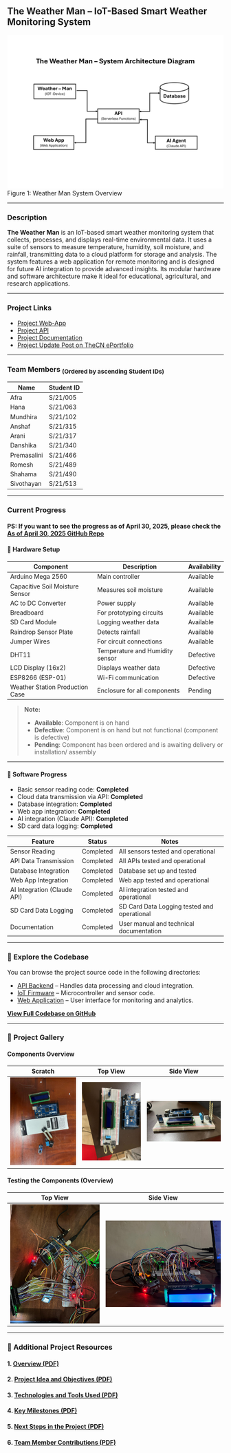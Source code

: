 ## The Weather Man – IoT-Based Smart Weather Monitoring System

![Scratch](./assets/System-Architecture-Diagram.png)
Figure 1: Weather Man System Overview

---

### Description

**The Weather Man** is an IoT-based smart weather monitoring system that collects, processes, and displays real-time environmental data. It uses a suite of sensors to measure temperature, humidity, soil moisture, and rainfall, transmitting data to a cloud platform for storage and analysis. The system features a web application for remote monitoring and is designed for future AI integration to provide advanced insights. Its modular hardware and software architecture make it ideal for educational, agricultural, and research applications.

---

### Project Links

- [Project Web-App](https://wm.sivothajan.me/)
- [Project API](https://wm.api.sivothajan.me/)
- [Project Documentation](https://gh.sivothajan.me/weather-man/)
- [Project Update Post on TheCN ePortfolio](https://www.thecn.com/SS4922/section/showcase/681252d15bc51c0abd08d563)

---

### Team Members <sub>(Ordered by ascending Student IDs)</sub>

| Name        | Student ID |
| ----------- | ---------- |
| Afra        | S/21/005   |
| Hana        | S/21/063   |
| Mundhira    | S/21/102   |
| Anshaf      | S/21/315   |
| Arani       | S/21/317   |
| Danshika    | S/21/340   |
| Premasalini | S/21/466   |
| Romesh      | S/21/489   |
| Shahama     | S/21/490   |
| Sivothayan  | S/21/513   |

---

### Current Progress

#### PS: If you want to see the progress as of April 30, 2025, please check the [As of April 30, 2025 GitHub Repo](https://github.com/Sivothajan/weather-man/tree/31057a6575f7ccb06b0e44e5aa5a5fb1c9c69691)

#### 🔧 Hardware Setup

| Component                       | Description                     | Availability |
| ------------------------------- | ------------------------------- | ------------ |
| Arduino Mega 2560               | Main controller                 | Available    |
| Capacitive Soil Moisture Sensor | Measures soil moisture          | Available    |
| AC to DC Converter              | Power supply                    | Available    |
| Breadboard                      | For prototyping circuits        | Available    |
| SD Card Module                  | Logging weather data            | Available    |
| Raindrop Sensor Plate           | Detects rainfall                | Available    |
| Jumper Wires                    | For circuit connections         | Available    |
| DHT11                           | Temperature and Humidity sensor | Defective    |
| LCD Display (16x2)              | Displays weather data           | Defective    |
| ESP8266 (ESP-01)                | Wi-Fi communication             | Defective    |
| Weather Station Production Case | Enclosure for all components    | Pending      |

> **Note:**
>
> - **Available**: Component is on hand
> - **Defective**: Component is on hand but not functional (component is defective)
> - **Pending**: Component has been ordered and is awaiting delivery or installation/ assembly

---

#### 🧠 Software Progress

- Basic sensor reading code: **Completed**
- Cloud data transmission via API: **Completed**
- Database integration: **Completed**
- Web app integration: **Completed**
- AI integration (Claude API): **Completed**
- SD card data logging: **Completed**

| Feature                     | Status    | Notes                                       |
| --------------------------- | --------- | ------------------------------------------- |
| Sensor Reading              | Completed | All sensors tested and operational          |
| API Data Transmission       | Completed | All APIs tested and operational             |
| Database Integration        | Completed | Database set up and tested                  |
| Web App Integration         | Completed | Web app tested and operational              |
| AI Integration (Claude API) | Completed | AI integration tested and operational       |
| SD Card Data Logging        | Completed | SD Card Data Logging tested and operational |
| Documentation               | Completed | User manual and technical documentation     |

---

### 📂 Explore the Codebase

You can browse the project source code in the following directories:

- [API Backend](./codebase/cloud-api/) – Handles data processing and cloud integration.
- [IoT Firmware](./codebase/iot-firmware/) – Microcontroller and sensor code.
- [Web Application](./codebase/web-app/) – User interface for monitoring and analytics.

[**View Full Codebase on GitHub**](./codebase/)

---

### 📸 Project Gallery

#### Components Overview

|             Scratch              |              Top View              |              Side View               |
| :------------------------------: | :--------------------------------: | :----------------------------------: |
| ![Scratch](./assets/scratch.jpg) | ![Top View](./assets/top-view.jpg) | ![Side View](./assets/side-view.jpg) |

#### Testing the Components (Overview)

|                  Top View                  |                  Side View                   |
| :----------------------------------------: | :------------------------------------------: |
| ![Top View](./assets/testing-top-view.jpg) | ![Side View](./assets/testing-side-view.jpg) |

---

### 📄 Additional Project Resources

#### 1. [Overview (PDF)](https://docs.google.com/document/u/0/export?format=pdf&id=1iq8a5iBKrTTMB7sQPUKWmBIXU97_SgjVhMe2k1tvRsc&token=AC4w5VhDhTSrDsiAhWQA620Af3dMpXk3Gg%3A1746645959466&includes_info_params=true&cros_files=false&tab=t.96gwfav4t7xc)

#### 2. [Project Idea and Objectives (PDF)](https://docs.google.com/document/u/0/export?format=pdf&id=1iq8a5iBKrTTMB7sQPUKWmBIXU97_SgjVhMe2k1tvRsc&token=AC4w5VhDhTSrDsiAhWQA620Af3dMpXk3Gg%3A1746645959466&includes_info_params=true&cros_files=false&tab=t.g92esw981gz9)

#### 3. [Technologies and Tools Used (PDF)](https://docs.google.com/document/u/0/export?format=pdf&id=1iq8a5iBKrTTMB7sQPUKWmBIXU97_SgjVhMe2k1tvRsc&token=AC4w5VhDhTSrDsiAhWQA620Af3dMpXk3Gg%3A1746645959466&includes_info_params=true&cros_files=false&tab=t.6gdcqmf810ir)

#### 4. [Key Milestones (PDF)](https://docs.google.com/document/u/0/export?format=pdf&id=1iq8a5iBKrTTMB7sQPUKWmBIXU97_SgjVhMe2k1tvRsc&token=AC4w5VhDhTSrDsiAhWQA620Af3dMpXk3Gg%3A1746645959466&includes_info_params=true&cros_files=false&tab=t.352kmqro7dcw)

#### 5. [Next Steps in the Project (PDF)](https://docs.google.com/document/u/0/export?format=pdf&id=1iq8a5iBKrTTMB7sQPUKWmBIXU97_SgjVhMe2k1tvRsc&token=AC4w5VhDhTSrDsiAhWQA620Af3dMpXk3Gg%3A1746645959466&includes_info_params=true&cros_files=false&tab=t.82fjv0w53kl6)

#### 6. [Team Member Contributions (PDF)](https://docs.google.com/document/u/0/export?format=pdf&id=1iq8a5iBKrTTMB7sQPUKWmBIXU97_SgjVhMe2k1tvRsc&token=AC4w5VhDhTSrDsiAhWQA620Af3dMpXk3Gg%3A1746645959466&includes_info_params=true&cros_files=false&tab=t.hy0auzrr64b2)
